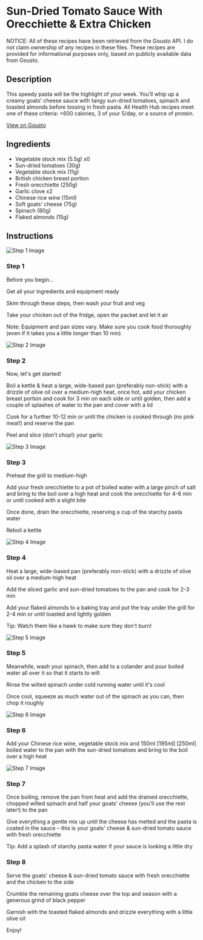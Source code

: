 # Sun-Dried Tomato Sauce With Orecchiette & Extra Chicken

NOTICE: All of these recipes have been retrieved from the Gousto API. I do not claim ownership of any recipes in these files. These recipes are provided for informational purposes only, based on publicly available data from Gousto.

## Description

This speedy pasta will be the highlight of your week. You’ll whip up a creamy goats’ cheese sauce with tangy sun-dried tomatoes, spinach and toasted almonds before tossing in fresh pasta. All Health Hub recipes meet one of these criteria: <600 calories, 3 of your 5/day, or a source of protein.

[View on Gousto](https://www.gousto.co.uk/recipes/cookbook/sun-dried-tomato-sauce-with-orecchiette-extra-chicken)

## Ingredients

- Vegetable stock mix (5.5g) x0
- Sun-dried tomatoes (30g)
- Vegetable stock mix (11g)
- British chicken breast portion
- Fresh orecchiette (250g)
- Garlic clove x2
- Chinese rice wine (15ml)
- Soft goats' cheese (75g)
- Spinach (80g)
- Flaked almonds (15g)

## Instructions

![Step 1 Image](https://production-media.gousto.co.uk/cms/recipe-step-image/step-1-1729502435304-x200.jpg)

### Step 1

Before you begin...

Get all your ingredients and equipment ready

Skim through these steps, then wash your fruit and veg

Take your chicken out of the fridge, open the packet and let it air

Note: Equipment and pan sizes vary. Make sure you cook food thoroughly (even if it takes you a little longer than 10 min)

![Step 2 Image](https://production-media.gousto.co.uk/cms/recipe-step-image/step-2-1729502439563-x200.jpg)

### Step 2

Now, let's get started!

Boil a kettle & heat a large, wide-based pan (preferably non-stick) with a drizzle of olive oil over a medium-high heat, once hot, add your chicken breast portion and cook for 3 min on each side or until golden, then add a couple of splashes of water to the pan and cover with a lid

Cook for a further 10-12 min or until the chicken is cooked through (no pink meat!) and reserve the pan

Peel and slice (don't chop!) your garlic

![Step 3 Image](https://production-media.gousto.co.uk/cms/recipe-step-image/step-3-1729502442872-x200.jpg)

### Step 3

Preheat the grill to medium-high

Add your fresh orecchiette to a pot of boiled water with a large pinch of salt and bring to the boil over a high heat and cook the orecchiette for 4-6 min or until cooked with a slight bite

Once done, drain the orecchiette, reserving a cup of the starchy pasta water

Reboil a kettle

![Step 4 Image](https://production-media.gousto.co.uk/cms/recipe-step-image/step-4-1729502446541-x200.jpg)

### Step 4

Heat a large, wide-based pan (preferably non-stick) with a drizzle of olive oil over a medium-high heat

Add the sliced garlic and sun-dried tomatoes to the pan and cook for 2-3 min

Add your flaked almonds to a baking tray and put the tray under the grill for 2-4 min or until toasted and lightly golden

Tip: Watch them like a hawk to make sure they don't burn!

![Step 5 Image](https://production-media.gousto.co.uk/cms/recipe-step-image/step-5-1729502451074-x200.jpg)

### Step 5

Meanwhile, wash your spinach, then add to a colander and pour boiled water all over it so that it starts to wilt

Rinse the wilted spinach under cold running water until it's cool

Once cool, squeeze as much water out of the spinach as you can, then chop it roughly

![Step 6 Image](https://production-media.gousto.co.uk/cms/recipe-step-image/step-6-1729502455474-x200.jpg)

### Step 6

Add your Chinese rice wine, vegetable stock mix and 150ml <span class="text-purple">[195ml]</span> <span class="text-danger">[250ml]</span> boiled water to the pan with the sun-dried tomatoes and bring to the boil over a high heat

![Step 7 Image](https://production-media.gousto.co.uk/cms/recipe-step-image/step-7-1729502614899-x200.jpg)

### Step 7

Once boiling, remove the pan from heat and add the drained orecchiette, chopped wilted spinach and half your goats' cheese (you'll use the rest later!) to the pan

Give everything a gentle mix up until the cheese has melted and the pasta is coated in the sauce – this is your goats' cheese & sun-dried tomato sauce with fresh orecchiette

Tip: Add a splash of starchy pasta water if your sauce is looking a little dry

### Step 8

Serve the goats' cheese & sun-dried tomato sauce with fresh orecchiette and the chicken to the side

Crumble the remaining goats cheese over the top and season with a generous grind of black pepper

Garnish with the toasted flaked almonds and drizzle everything with a little olive oil

Enjoy!

